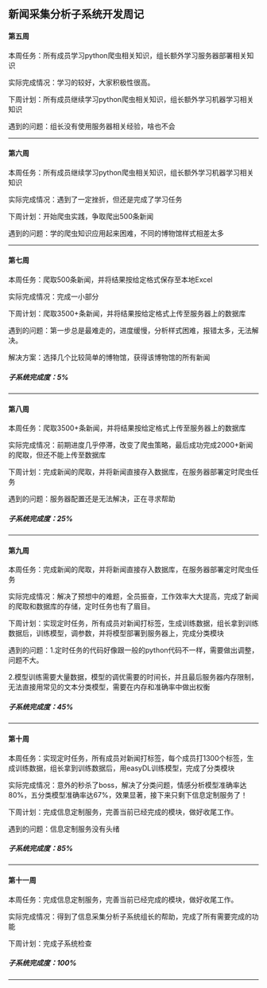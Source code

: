 ## 新闻采集分析子系统开发周记

#### 第五周

本周任务：所有成员学习python爬虫相关知识，组长额外学习服务器部署相关知识

实际完成情况：学习的较好，大家积极性很高。

下周计划：所有成员继续学习python爬虫相关知识，组长额外学习机器学习相关知识

遇到的问题：组长没有使用服务器相关经验，啥也不会

___

#### 第六周

本周任务：所有成员继续学习python爬虫相关知识，组长额外学习机器学习相关知识

实际完成情况：遇到了一定挫折，但还是完成了学习任务

下周计划：开始爬虫实践，争取爬出500条新闻

遇到的问题：学的爬虫知识应用起来困难，不同的博物馆样式相差太多

___

#### 第七周

本周任务：爬取500条新闻，并将结果按给定格式保存至本地Excel

实际完成情况：完成一小部分

下周计划：爬取3500+条新闻，并将结果按给定格式上传至服务器上的数据库

遇到的问题：第一步总是最难走的，进度缓慢，分析样式困难，报错太多，无法解决。

解决方案：选择几个比较简单的博物馆，获得该博物馆的所有新闻

##### 子系统完成度：5%

___

#### 第八周

本周任务：爬取3500+条新闻，并将结果按给定格式上传至服务器上的数据库

实际完成情况：前期进度几乎停滞，改变了爬虫策略，最后成功完成2000+新闻的爬取，但还不能上传至数据库

下周计划：完成新闻的爬取，并将新闻直接存入数据库，在服务器部署定时爬虫任务

遇到的问题：服务器配置还是无法解决，正在寻求帮助

##### 子系统完成度：25%

___

#### 第九周

本周任务：完成新闻的爬取，并将新闻直接存入数据库，在服务器部署定时爬虫任务

实际完成情况：解决了预想中的难题，全员振奋，工作效率大大提高，完成了新闻的爬取和数据库的存储，定时任务也有了眉目。

下周计划：实现定时任务，所有成员对新闻打标签，生成训练数据，组长拿到训练数据后，训练模型，调参数，并将模型部署到服务器上，完成分类模块

遇到的问题：1.定时任务的代码好像跟一般的python代码不一样，需要做出调整，问题不大。

​					   2.模型训练需要大量数据，模型的调优需要的时间长，并且最后服务器内存限制，无法直接用常见的文本分类模型，需要在内存和准确率中做出权衡

##### 子系统完成度：45%

___

#### 第十周

本周任务：实现定时任务，所有成员对新闻打标签，每个成员打1300个标签，生成训练数据，组长拿到训练数据后，用easyDL训练模型，完成了分类模块

实际完成情况：意外的秒杀了boss，解决了分类问题，情感分析模型准确率达80%，五分类模型准确率达67%，效果显著，接下来只剩下信息定制服务了！

下周计划：完成信息定制服务，完善当前已经完成的模块，做好收尾工作。

遇到的问题：信息定制服务没有头绪

##### 子系统完成度：85%

___

#### 第十一周

本周任务：完成信息定制服务，完善当前已经完成的模块，做好收尾工作。

实际完成情况：得到了信息采集分析子系统组长的帮助，完成了所有需要完成的功能

下周计划：完成子系统检查

##### 子系统完成度：100%

___


